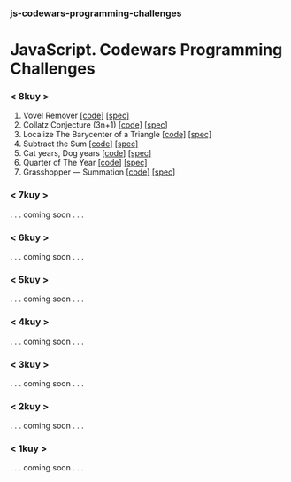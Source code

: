 ### js-codewars-programming-challenges

# JavaScript. Codewars Programming Challenges

### < 8kuy >

1.  Vovel Remover [[code]](./solutions/8kuy_vovel_remover.js) [[spec]](./specs/8kuy_vovel_remover.spec.js)
2.  Collatz Conjecture (3n+1) [[code]](./solutions/8kuy_collatz_conjecture.js) [[spec]](./specs/8kuy_collatz_conjecture.spec.js)
3.  Localize The Barycenter of a Triangle [[code]](./solutions/8kuy_localize_the_barycenter_of_a_triangle.js) [[spec]](./specs/8kuy_localize_the_barycenter_of_a_triangle.spec.js)
4.  Subtract the Sum [[code]](./solutions/8kuy_subtract_the_sum.js) [[spec]](./specs/8kuy_subtract_the_sum.spec.js)
5.  Cat years, Dog years [[code]](./solutions/8kuy_cat_years_dog_years.js) [[spec]](./specs/8kuy_cat_years_dog_years.spec.js)
6.  Quarter of The Year [[code]](./solutions/8kuy_quarter_of_the_year.js) [[spec]](./specs/8kuy_quarter_of_the_year.spec.js)
7.  Grasshopper — Summation [[code]](./solutions/8kuy_grasshopper_summation.js) [[spec]](./specs/8kuy_grasshopper_summation.spec.js)

### < 7kuy >

. . .  coming soon  . . .

### < 6kuy >

. . .  coming soon  . . .

### < 5kuy >

. . .  coming soon  . . .

### < 4kuy >

. . .  coming soon  . . .

### < 3kuy >

. . .  coming soon  . . .

### < 2kuy >

. . .  coming soon  . . .

### < 1kuy >

. . .  coming soon  . . .